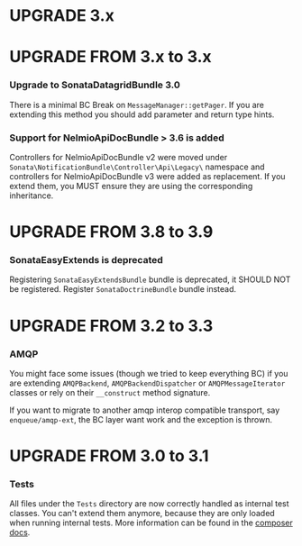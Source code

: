 UPGRADE 3.x
===========

UPGRADE FROM 3.x to 3.x
=======================

### Upgrade to SonataDatagridBundle 3.0

There is a minimal BC Break on `MessageManager::getPager`. If you are extending this method you should add parameter and return type hints.

### Support for NelmioApiDocBundle > 3.6 is added

Controllers for NelmioApiDocBundle v2 were moved under `Sonata\NotificationBundle\Controller\Api\Legacy\` namespace and controllers for NelmioApiDocBundle v3 were added as replacement. If you extend them, you MUST ensure they are using the corresponding inheritance.

UPGRADE FROM 3.8 to 3.9
=======================

### SonataEasyExtends is deprecated

Registering `SonataEasyExtendsBundle` bundle is deprecated, it SHOULD NOT be registered.
Register `SonataDoctrineBundle` bundle instead.

UPGRADE FROM 3.2 to 3.3
=======================

### AMQP

You might face some issues (though we tried to keep everything BC) if you are extending `AMQPBackend`, `AMQPBackendDispatcher` or `AMQPMessageIterator` classes
or rely on their `__construct` method signature.

If you want to migrate to another amqp interop compatible transport, say `enqueue/amqp-ext`, the BC layer want work and the exception is thrown.

UPGRADE FROM 3.0 to 3.1
=======================

### Tests

All files under the ``Tests`` directory are now correctly handled as internal test classes.
You can't extend them anymore, because they are only loaded when running internal tests.
More information can be found in the [composer docs](https://getcomposer.org/doc/04-schema.md#autoload-dev).

